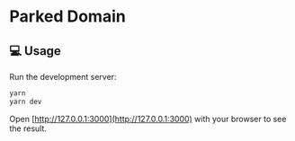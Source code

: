 # Parked Domain

## 💻 Usage

Run the development server:

```bash
yarn
yarn dev
```

Open [http://127.0.0.1:3000](http://127.0.0.1:3000) with your browser to see the result.
